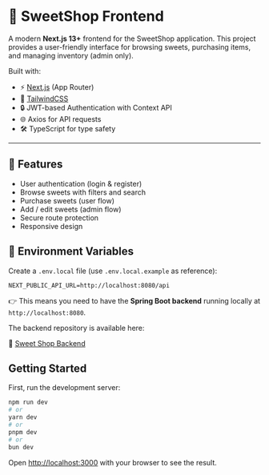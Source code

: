 # 🍬 SweetShop Frontend

A modern **Next.js 13+** frontend for the SweetShop application.
This project provides a user-friendly interface for browsing sweets, purchasing items, and managing inventory (admin only).

Built with:

- ⚡ [Next.js](https://nextjs.org/) (App Router)
- 🎨 [TailwindCSS](https://tailwindcss.com/)
- 🔒 JWT-based Authentication with Context API
- 🌐 Axios for API requests
- 🛠️ TypeScript for type safety

---

## 🚀 Features

- User authentication (login & register)
- Browse sweets with filters and search
- Purchase sweets (user flow)
- Add / edit sweets (admin flow)
- Secure route protection
- Responsive design

## 🔑 Environment Variables

Create a `.env.local` file (use `.env.local.example` as reference):

```env
NEXT_PUBLIC_API_URL=http://localhost:8080/api
```

👉 This means you need to have the **Spring Boot backend** running locally at `http://localhost:8080`.

The backend repository is available here:

🔗 [Sweet Shop Backend](https://github.com/itsdeekshit098/sweetshop-backend)

## Getting Started

First, run the development server:

```bash
npm run dev
# or
yarn dev
# or
pnpm dev
# or
bun dev
```

Open [http://localhost:3000](http://localhost:3000) with your browser to see the result.
